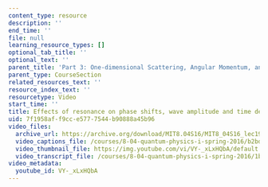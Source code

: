 ```yaml
---
content_type: resource
description: ''
end_time: ''
file: null
learning_resource_types: []
optional_tab_title: ''
optional_text: ''
parent_title: 'Part 3: One-dimensional Scattering, Angular Momentum, and Central Potentials'
parent_type: CourseSection
related_resources_text: ''
resource_index_text: ''
resourcetype: Video
start_time: ''
title: Effects of resonance on phase shifts, wave amplitude and time delay
uid: 7f1958af-f9cc-e577-7544-b90888a45b96
video_files:
  archive_url: https://archive.org/download/MIT8.04S16/MIT8_04S16_lec19_s2_300k.mp4
  video_captions_file: /courses/8-04-quantum-physics-i-spring-2016/b2bd7665f62f5f43b2106f257f5b9743_VY-_xLxHQbA.vtt
  video_thumbnail_file: https://img.youtube.com/vi/VY-_xLxHQbA/default.jpg
  video_transcript_file: /courses/8-04-quantum-physics-i-spring-2016/1b01120889db1e5857dcb4a3ca667c38_VY-_xLxHQbA.pdf
video_metadata:
  youtube_id: VY-_xLxHQbA
---
```

